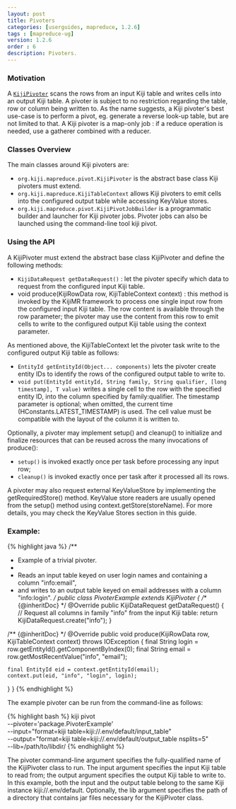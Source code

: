 ```yaml
---
layout: post
title: Pivoters 
categories: [userguides, mapreduce, 1.2.6]
tags : [mapreduce-ug]
version: 1.2.6
order : 6
description: Pivoters.
---
```


### Motivation

A [`KijiPivoter`]({{site.api_mr_1_2_6}}/produce/KijiPivoter.html) scans the rows from an input Kiji
table and writes cells into an output Kiji table.  A pivoter is subject to no restriction regarding
the table, row or column being written to. As the name suggests, a Kiji pivoter's best use-case is
to perform a pivot, eg. generate a reverse look-up table, but are not limited to that. A Kiji
pivoter is a map-only job : if a reduce operation is needed, use a gatherer combined with a reducer. 

### Classes Overview

The main classes around Kiji pivoters are:

 * `org.kiji.mapreduce.pivot.KijiPivoter` is the abstract base class Kiji pivoters must extend.
 * `org.kiji.mapreduce.KijiTableContext` allows Kiji pivoters to emit cells into the configured
   output table while accessing KeyValue stores.
 * `org.kiji.mapreduce.pivot.KijiPivotJobBuilder` is a programmatic builder and launcher for Kiji
   pivoter jobs. Pivoter jobs can also be launched using the command-line tool kiji pivot.

### Using the API

A KijiPivoter must extend the abstract base class KijiPivoter and define the following methods:

 * `KijiDataRequest getDataRequest()` : let the pivoter specify which data to request from the
   configured input Kiji table.
 * void produce(KijiRowData row, KijiTableContext context) : this method is invoked by the KijiMR
   framework to process one single input row from the configured input Kiji table. The row content
   is available through the row parameter; the pivoter may use the content from this row to emit 
   cells to write to the configured output Kiji table using the context parameter.

As mentioned above, the KijiTableContext let the pivoter task write to the configured output Kiji
table as follows:

 * `EntityId getEntityId(Object... components)` lets the pivoter create entity IDs to identify the
   rows of the configured output table to write to.
 * `void put(EntityId entityId, String family, String qualifier, [long timestamp], T value)` writes
   a single cell to the row with the specified entity ID, into the column specified by
   family:qualifier. The timestamp parameter is optional; when omitted, the current time
   (HConstants.LATEST_TIMESTAMP) is used. The cell value must be compatible with the layout of the
   column it is written to.

Optionally, a pivoter may implement setup() and cleanup() to initialize and finalize resources that
can be reused across the many invocations of produce():

 * `setup()` is invoked exactly once per task before processing any input row;
 * `cleanup()` is invoked exactly once per task after it processed all its rows.

A pivoter may also request external KeyValueStore by implementing the getRequiredStore() method.
KeyValue store readers are usually opened from the setup() method using context.getStore(storeName).
For more details, you may check the KeyValue Stores section in this guide.

### Example:

{% highlight java %}
/**
 * Example of a trivial pivoter.
 *
 * Reads an input table keyed on user login names and containing a column "info:email",
 * and writes to an output table keyed on email addresses with a column "info:login".
 */
public class PivoterExample extends KijiPivoter {
  /** {@inheritDoc} */
  @Override
  public KijiDataRequest getDataRequest() {
    // Request all columns in family "info" from the input Kiji table:
    return KijiDataRequest.create("info");
  }

  /** {@inheritDoc} */
  @Override
  public void produce(KijiRowData row, KijiTableContext context)
      throws IOException {
    final String login = row.getEntityId().getComponentByIndex(0);
    final String email = row.getMostRecentValue("info", "email");

    final EntityId eid = context.getEntityId(email);
    context.put(eid, "info", "login", login);
  }
}
{% endhighlight %}

The example pivoter can be run from the command-line as follows:

{% highlight bash %}
kiji pivot \
    --pivoter='package.PivoterExample' \
    --input="format=kiji table=kiji://.env/default/input_table" \
    --output="format=kiji table=kiji://.env/default/output_table nsplits=5" \
    --lib=/path/to/libdir/
{% endhighlight %}

The pivoter command-line argument specifies the fully-qualified name of the KijiPivoter class to
run. The input argument specifies the input Kiji table to read from; the output argument specifies
the output Kiji table to write to. In this example, both the input and the output table belong to
the same Kiji instance kiji://.env/default. Optionally, the lib argument specifies the path of a
directory that contains jar files necessary for the KijiPivoter class.



